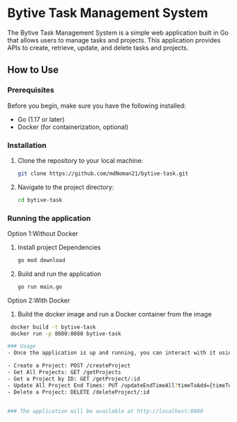 # Bytive Task Management System

The Bytive Task Management System is a simple web application built in Go that allows users to manage tasks and projects. This application provides APIs to create, retrieve, update, and delete tasks and projects.

## How to Use

### Prerequisites

Before you begin, make sure you have the following installed:

- Go (1.17 or later)
- Docker (for containerization, optional)

### Installation

1. Clone the repository to your local machine:

   ```bash
   git clone https://github.com/mdNoman21/bytive-task.git
2. Navigate to the project directory: 
   ```bash
   cd bytive-task
   
### Running the application 

Option 1:Without Docker 

1. Install project Dependencies
   ```bash 
   go mod download
2. Build and run the application
   ```bash
   go run main.go


Option 2:With Docker
1.  Build the docker image and run a Docker container from the image
   ```bash 
    docker build -t bytive-task 
    docker run -p 8080:8080 bytive-task

### Usage
- Once the application is up and running, you can interact with it using APIs. Here are some of the available endpoints:

- Create a Project: POST /createProject
- Get All Projects: GET /getProjects
- Get a Project by ID: GET /getProject/:id
- Update All Project End Times: PUT /updateEndTimeAll?timeToAdd={timeToAdd}
- Delete a Project: DELETE /deleteProject/:id


### The application will be available at http://localhost:8080



   
